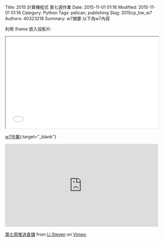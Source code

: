 Title: 2015 計算機程式 第七週作業
Date: 2015-11-01 01:16
Modified: 2015-11-01 01:16
Category: Python
Tags: pelican, publishing
Slug: 2015cp_hw_w7
Authors: 40323218
Summary: w7摘要
以下為w7內容

利用 iframe 嵌入投影片:

<iframe src="40323218_cp_w7.html" width="500" height="300"></iframe>

[w7作業](40323218_cp_w7.html){:target="_blank"}

<iframe src="https://player.vimeo.com/video/144977937" width="500" height="271" frameborder="0" webkitallowfullscreen mozallowfullscreen allowfullscreen></iframe> <p><a href="https://vimeo.com/144977937">第七周推送倉儲</a> from <a href="https://vimeo.com/user44943624">Li Steven</a> on <a href="https://vimeo.com">Vimeo</a>.</p>